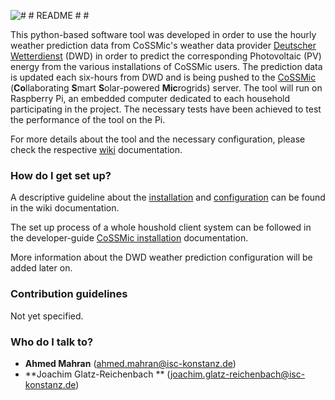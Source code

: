 ![![# # README # #](https://bitbucket.org/repo/jB8qoo/images/3894100078-PV_panels.png)](https://bitbucket.org/repo/jB8qoo/images/323630632-PV_panels.png)

This python-based software tool was developed in order to use the hourly weather prediction data from CoSSMic's weather data provider [Deutscher Wetterdienst](http://dwd.de/) (DWD) in order to predict the corresponding Photovoltaic (PV) energy from the various installations of CoSSMic users. The prediction data is updated each six-hours from DWD and is being pushed to the [CoSSMic](http://cossmic.eu/) (**Co**llaborating **S**mart **S**olar-powered **Mic**rogrids) server. 
The tool will run on Raspberry Pi, an embedded computer dedicated to each household participating in the project. The necessary tests have been achieved to test the performance of the tool on the Pi.

For more details about the tool and the necessary configuration, please check the respective [wiki](https://bitbucket.org/cossmic/yieldprediction/wiki/Home) documentation. 

### How do I get set up? ###

A descriptive guideline about the [installation](https://bitbucket.org/cossmic/yieldprediction/wiki/Home#markdown-header-2-installation) and [configuration](https://bitbucket.org/cossmic/yieldprediction/wiki/Home#markdown-header-3-configuration) can be found in the wiki documentation.

The set up process of a whole houshold client system can be followed in the developer-guide [CoSSMic installation](https://bitbucket.org/cossmic/developer-guide/wiki/CoSSMic%20installation) documentation.

More information about the DWD weather prediction configuration will be added later on.

### Contribution guidelines ###

Not yet specified.

### Who do I talk to? ###
* **Ahmed Mahran** (ahmed.mahran@isc-konstanz.de)
* **Joachim Glatz-Reichenbach ** (joachim.glatz-reichenbach@isc-konstanz.de)